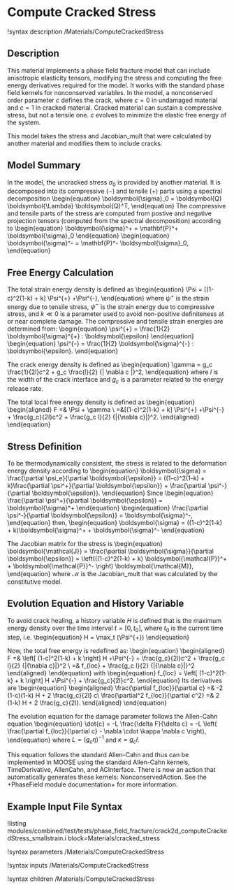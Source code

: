 # Compute Cracked Stress

!syntax description /Materials/ComputeCrackedStress

## Description

This material implements a phase field fracture model that can include anisotropic elasticity tensors, modifying the stress and computing the free energy derivatives required for the model. It works with the standard phase field
kernels for nonconserved variables. In the model, a nonconserved order parameter $c$ defines the
crack, where $c = 0$ in undamaged material and $c = 1$ in cracked material. Cracked material can
sustain a compressive stress, but not a tensile one. $c$ evolves to minimize the elastic free energy
of the system.

This model takes the stress and Jacobian_mult that were calculated by another material and modifies them to include cracks.

## Model Summary

In the model, the uncracked stress $\sigma_0$ is provided by another material. It is decomposed into its compressive $(-)$ and tensile $(+)$ parts using a spectral decomposition
\begin{equation}
\boldsymbol{\sigma}_0 = \boldsymbol{Q} \boldsymbol{\Lambda} \boldsymbol{Q}^T,
\end{equation}
The compressive and tensile parts of the stress are computed from postive and negative projection tensors (computed from the spectral decomposition) according to
\begin{equation}
	\boldsymbol{\sigma}^+ = \mathbf{P}^+ \boldsymbol{\sigma}_0
\end{equation}
\begin{equation}
	\boldsymbol{\sigma}^- = \mathbf{P}^- \boldsymbol{\sigma}_0,
\end{equation}

## Free Energy Calculation

The total strain energy density is defined as
\begin{equation}
\Psi = [(1-c)^2(1-k) + k] \Psi^{+} +\Psi^{-},
\end{equation}
where $\psi^{+}$ is the strain energy due to tensile stress, $\psi^{-}$ is the strain energy due to
compressive stress, and $k \ll 0$ is a parameter used to avoid non-positive definiteness at or near
complete damage. The compressive and tensile strain energies are determined from:
\begin{equation}
\psi^{+} = \frac{1}{2} \boldsymbol{\sigma}^{+} : \boldsymbol{\epsilon}
\end{equation}
\begin{equation}
\psi^{-} = \frac{1}{2} \boldsymbol{\sigma}^{-} : \boldsymbol{\epsilon}.
\end{equation}

The crack energy density is defined as
\begin{equation}
\gamma = g_c \frac{1}{2l}c^2 + g_c \frac{l}{2} {| \nabla c |}^2,
\end{equation}
where $l$ is the width of the crack interface and $g_c$ is a parameter related to the energy release rate.

The total local free energy density is defined as
\begin{equation}
\begin{aligned}
F =& \Psi + \gamma \\
  =&[(1-c)^2(1-k) + k] \Psi^{+} +\Psi^{-} + \frac{g_c}{2l}c^2 + \frac{g_c l}{2} {|{\nabla c}|}^2.
\end{aligned}
\end{equation}

## Stress Definition

To be thermodynamically consistent, the stress is related to the deformation energy density according
to
\begin{equation}
  \boldsymbol{\sigma} = \frac{\partial \psi_e}{\partial \boldsymbol{\epsilon}} = ((1-c)^2(1-k) + k)\frac{\partial \psi^+}{\partial \boldsymbol{\epsilon}} + \frac{\partial \psi^-}{\partial \boldsymbol{\epsilon}}.
\end{equation}
Since
\begin{equation}
	\frac{\partial \psi^+}{\partial \boldsymbol{\epsilon}} = \boldsymbol{\sigma}^+
\end{equation}
\begin{equation}
	\frac{\partial \psi^-}{\partial \boldsymbol{\epsilon}} = \boldsymbol{\sigma}^-,
\end{equation}
then,
\begin{equation}
	\boldsymbol{\sigma} = ((1-c)^2(1-k) + k)\boldsymbol{\sigma}^+ + \boldsymbol{\sigma}^-
\end{equation}

The Jacobian matrix for the stress is
\begin{equation}
  \boldsymbol{\mathcal{J}} = \frac{\partial \boldsymbol{\sigma}}{\partial \boldsymbol{\epsilon}} = \left(((1-c)^2(1-k) + k) \boldsymbol{\mathcal{P}}^+ + \boldsymbol{\mathcal{P}}^- \right) \boldsymbol{\mathcal{M}},
\end{equation}
where $\boldsymbol{\mathcal{M}}$ is the Jacobian_mult that was calculated by the constitutive model.

## Evolution Equation and History Variable

To avoid crack healing, a history variable $H$ is defined that is the maximum energy density over the
time interval $t=[0,t_0]$, where $t_0$ is the current time step, i.e.
\begin{equation}
H = \max_t (\Psi^{+})
\end{equation}

Now, the total free energy is redefined as:
\begin{equation}
\begin{aligned}
F =& \left[ (1-c)^2(1-k) + k \right] H +\Psi^{-} + \frac{g_c}{2l}c^2 + \frac{g_c l}{2} {|{\nabla c}|}^2 \\
  =& f_{loc} + \frac{g_c l}{2} {|{\nabla c}|}^2
\end{aligned}
\end{equation}
with
\begin{equation}
f_{loc} = \left[ (1-c)^2(1-k) + k \right] H +\Psi^{-} + \frac{g_c}{2l}c^2.
\end{equation}
Its derivatives are
\begin{equation}
\begin{aligned}
\frac{\partial f_{loc}}{\partial c} =& -2 (1-c)(1-k) H + 2 \frac{g_c}{2l} c\\
\frac{\partial^2 f_{loc}}{\partial c^2} =& 2 (1-k) H + 2 \frac{g_c}{2l}.
\end{aligned}
\end{equation}

The evolution equation for the damage parameter follows the Allen-Cahn equation
\begin{equation}
\dot{c} = -L \frac{\delta F}{\delta c} = -L \left( \frac{\partial f_{loc}}{\partial c} - \nabla \cdot \kappa \nabla c \right),
\end{equation}
where $L = (g_c \eta)^{-1}$ and $\kappa = g_c l$.

This equation follows the standard Allen-Cahn and thus can be implemented in MOOSE using the standard
Allen-Cahn kernels, TimeDerivative, AllenCahn, and ACInterface. There is now an action that automatically generates these kernels:
NonconservedAction. See the +PhaseField module documentation+ for more information.

## Example Input File Syntax

!listing modules/combined/test/tests/phase_field_fracture/crack2d_computeCrackedStress_smallstrain.i
         block=Materials/cracked_stress

!syntax parameters /Materials/ComputeCrackedStress

!syntax inputs /Materials/ComputeCrackedStress

!syntax children /Materials/ComputeCrackedStress
